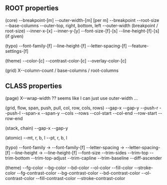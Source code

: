 ## ROOT properties

(core)
  --breakpoint-[m]
  --outer-width-[m]
  [per m]
    --breakpoint
    --root-size
    --base-columns
    --outer-top, right, bottom, left
    --outer-width (breakpoint / root-size)
    --inner-x-[x]
    --inner-y-[y]
    --font-size-[f]-[s]
    --line-height-[f]-[s] (if given)

(typo)
  --font-family-[f]
  --line-height-[f]
  --letter-spacing-[f]
  --feature-settings-[f]

(theme)
  --color-[c]
  --contrast-color-[c]
  --overlay-color-[c]

(grid)
  X--column-count / base-columns / root-columns

## CLASS properties

(page)
  X--wrap-width ?? seems like I can just use outer-width ...

(grid, flow, span, push, pull, col, row, cols, rows)
  --gap-x
  --gap-y
  --push-r
  --push-l
  --span-x
  --span-y
  --cols
  --rows
  --col-start
  --col-end
  --row-start
  --row-end

(stack, chain)
  --gap-x
  --gap-y

(atomic)
  --mt, r, b, l
  --pt, r, b, l

(typo)
  --font-family -> --font-family-[f]
  --letter-spacing -> --letter-spacing-[f]
  --line-height -> --line-height-[f]
  --font-size
  --trim-sides
  --trim-top
  --trim-bottom
  --trim-top-adjust
    --trim-capline
    --trim-baseline
    --diff-ascender

(theme)
  --fg-color
  --bg-color
  --bd-color
  --ol-color
  --fill-color
  --stroke-color
  --fg-contrast-color
  --bg-contrast-color
  --bd-contrast-color
  --ol-contrast-color
  --fill-contrast-color
  --stroke-contrast-color
